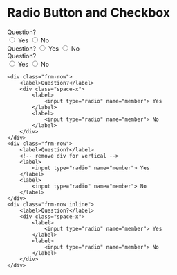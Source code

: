 # Radio Button and Checkbox


<div class="frm-row">
    <label>Question?</label>
    <div class="space-x">
        <label>
            <input type="radio" name="member"> Yes
        </label>
        <label>
            <input type="radio" name="member"> No
        </label>
    </div>
</div>

<div class="frm-row">
    <label>Question?</label>
    <label>
        <input type="radio" name="member"> Yes
    </label>
    <label>
        <input type="radio" name="member"> No
    </label>
</div>

<div class="frm-row inline">
    <label>Question?</label>
    <div class="space-x">
        <label>
            <input type="radio" name="member"> Yes
        </label>
        <label>
            <input type="radio" name="member"> No
        </label>
    </div>
</div>

    <div class="frm-row">
        <label>Question?</label>
        <div class="space-x">
            <label>
                <input type="radio" name="member"> Yes
            </label>
            <label>
                <input type="radio" name="member"> No
            </label>
        </div>
    </div>
    <div class="frm-row">
        <label>Question?</label>
        <!-- remove div for vertical -->
        <label>
            <input type="radio" name="member"> Yes
        </label>
        <label>
            <input type="radio" name="member"> No
        </label>
    </div>
    <div class="frm-row inline">
        <label>Question?</label>
        <div class="space-x">
            <label>
                <input type="radio" name="member"> Yes
            </label>
            <label>
                <input type="radio" name="member"> No
            </label>
        </div>
    </div>
